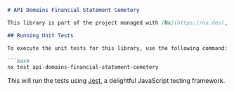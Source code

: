 ```markdown
# API Domains Financial Statement Cemetery

This library is part of the project managed with [Nx](https://nx.dev), an extensible monorepo tool for managing scale and complexity.

## Running Unit Tests

To execute the unit tests for this library, use the following command:

```bash
nx test api-domains-financial-statement-cemetery
```

This will run the tests using [Jest](https://jestjs.io), a delightful JavaScript testing framework.
```